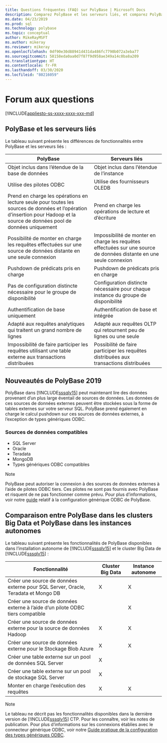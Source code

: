```yaml
---
title: Questions fréquentes (FAQ) sur PolyBase | Microsoft Docs
description: Comparez PolyBase et les serveurs liés, et comparez PolyBase dans des clusters Big Data et PolyBase dans des instances autonomes. Découvrez les nouveautés de PolyBase 2019.
ms.date: 04/23/2019
ms.prod: sql
ms.technology: polybase
ms.topic: conceptual
author: MikeRayMSFT
ms.author: mikeray
ms.reviewer: mikeray
ms.openlocfilehash: 0df90e30d88941d431da486fc7790b072a3eba77
ms.sourcegitcommit: 58158eda0aa0d7f87f9d958ae349a14c0ba8a209
ms.translationtype: HT
ms.contentlocale: fr-FR
ms.lasthandoff: 03/30/2020
ms.locfileid: "80216059"
---
```

# <a name="frequently-asked-questions"></a>Forum aux questions

[!INCLUDE[appliesto-ss-xxxx-xxxx-xxx-md](../../includes/appliesto-ss-xxxx-xxxx-xxx-md.md)]

## <a name="polybase-vs-linked-servers"></a>PolyBase et les serveurs liés
Le tableau suivant présente les différences de fonctionnalités entre PolyBase et les serveurs liés :

|PolyBase | Serveurs liés|
|--------------------------|--------------------------|  
|Objet inclus dans l’étendue de la base de données|Objet inclus dans l’étendue de l’instance|
|Utilise des pilotes ODBC|Utilise des fournisseurs OLEDB|
|Prend en charge les opérations en lecture seule pour toutes les sources de données et l’opération d’insertion pour Hadoop et la source de données pool de données uniquement|Prend en charge les opérations de lecture et d’écriture|
|Possibilité de monter en charge les requêtes effectuées sur une source de données distante en une seule connexion |Impossibilité de monter en charge les requêtes effectuées sur une source de données distante en une seule connexion|
|Pushdown de prédicats pris en charge|Pushdown de prédicats pris en charge|
|Pas de configuration distincte nécessaire pour le groupe de disponibilité|Configuration distincte nécessaire pour chaque instance du groupe de disponibilité|
|Authentification de base uniquement|Authentification de base et intégrée|
|Adapté aux requêtes analytiques qui traitent un grand nombre de lignes|Adapté aux requêtes OLTP qui retournent peu de lignes ou une seule|
|Impossibilité de faire participer les requêtes utilisant une table externe aux transactions distribuées|Possibilité de faire participer les requêtes distribuées aux transactions distribuées|

## <a name="whats-new-in-polybase-2019"></a>Nouveautés de PolyBase 2019 

PolyBase dans [!INCLUDE[sssqlv15](../../includes/sssqlv15-md.md)] peut maintenant lire des données provenant d’un plus large éventail de sources de données. Les données de ces sources de données externes peuvent être stockées sous la forme de tables externes sur votre serveur SQL. PolyBase prend également en charge le calcul pushdown sur ces sources de données externes, à l’exception de types génériques ODBC.

### <a name="compatible-data-sources"></a>Sources de données compatibles

- SQL Server
- Oracle
- Teradata
- MongoDB
- Types génériques ODBC compatibles
  
> [!NOTE]
> PolyBase peut autoriser la connexion à des sources de données externes à l’aide de pilotes ODBC tiers. Ces pilotes ne sont pas fournis avec PolyBase et risquent de ne pas fonctionner comme prévu. Pour plus d’informations, voir notre [guide](../../relational-databases/polybase/polybase-configure-odbc-generic.md) relatif à la configuration générique ODBC de PolyBase.  

## <a name="polybase-in-big-data-clusters-vs-polybase-in-stand-alone-instances"></a>Comparaison entre PolyBase dans les clusters Big Data et PolyBase dans les instances autonomes

Le tableau suivant présente les fonctionnalités de PolyBase disponibles dans l’installation autonome de [!INCLUDE[sssqlv15](../../includes/sssqlv15-md.md)] et le cluster Big Data de [!INCLUDE[sssqlv15](../../includes/sssqlv15-md.md)] :

|Fonctionnalité |Cluster Big Data|Instance autonome|
|--------------------------|--------------------------|---------|   
|Créer une source de données externe pour SQL Server, Oracle, Teradata et Mongo DB |X|X |
|Créer une source de données externe à l’aide d’un pilote ODBC tiers compatible | | X|
|Créer une source de données externe pour la source de données Hadoop | X| X|
|Créer une source de données externe pour le Stockage Blob Azure | X| X|
|Créer une table externe sur un pool de données SQL Server | X| |
|Créer une table externe sur un pool de stockage SQL Server | X| |
|Monter en charge l’exécution des requêtes | X| X|

> [!NOTE]
>Le tableau ne décrit pas les fonctionnalités disponibles dans la dernière version de [!INCLUDE[sssqlv15](../../includes/sssqlv15-md.md)] CTP. Pour les connaître, voir les notes de publication. Pour plus d’informations sur les connexions établies avec le connecteur générique ODBC, voir notre [Guide pratique de la configuration des types génériques ODBC](polybase-configure-odbc-generic.md).